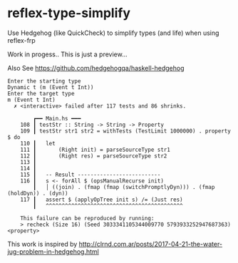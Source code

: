 # reflex-type-simplify
Use Hedgehog (like QuickCheck) to simplify types (and life) when using reflex-frp

Work in progess.. This is just a preview...

Also See https://github.com/hedgehogqa/haskell-hedgehog

```
Enter the starting type
Dynamic t (m (Event t Int))
Enter the target type
m (Event t Int)
  ✗ <interactive> failed after 117 tests and 86 shrinks.

        ┏━━ Main.hs ━━━
    108 ┃ testStr :: String -> String -> Property
    109 ┃ testStr str1 str2 = withTests (TestLimit 1000000) . property $ do
    110 ┃   let
    111 ┃       (Right init) = parseSourceType str1
    112 ┃       (Right res) = parseSourceType str2
    113 ┃
    114 ┃
    115 ┃   -- Result --------------------------
    116 ┃   s <- forAll $ (opsManualRecurse init)
        ┃   │ ((join) . (fmap (fmap (switchPromptlyDyn))) . (fmap (holdDyn)) . (dyn))
    117 ┃   assert $ (applyOpTree init s) /= (Just res)
        ┃   ^^^^^^^^^^^^^^^^^^^^^^^^^^^^^^^^^^^^^^^^^^^

    This failure can be reproduced by running:
    > recheck (Size 16) (Seed 3033341105344009770 5793933252947687363) <property>
```


This work is inspired by 
http://clrnd.com.ar/posts/2017-04-21-the-water-jug-problem-in-hedgehog.html
